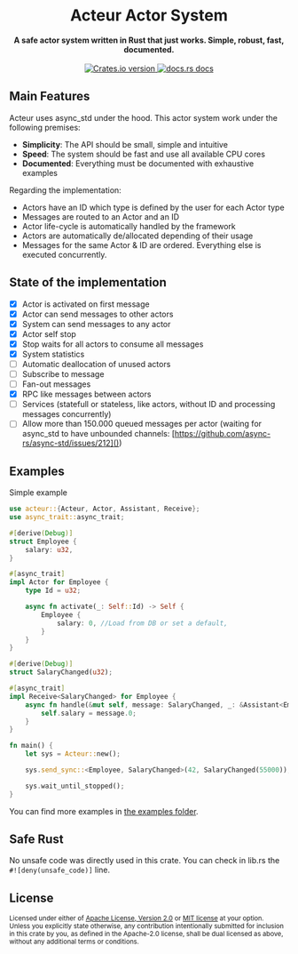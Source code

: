 <h1 align="center">Acteur Actor System</h1>
<div align="center">
 <strong>
   A safe actor system written in Rust that just works. Simple, robust, fast, documented.
 </strong>
</div>

<br />

<div align="center">
  <!-- Crates version -->
  <a href="https://crates.io/crates/acteur">
    <img src="https://img.shields.io/crates/v/acteur.svg?style=flat-square"
    alt="Crates.io version" />
  </a>
  <!-- docs.rs docs -->
  <a href="https://docs.rs/acteur">
    <img src="https://img.shields.io/badge/docs-latest-blue.svg?style=flat-square"
      alt="docs.rs docs" />
  </a>
</div>


## Main Features

Acteur uses async_std under the hood. This actor system work under the following premises:

 - **Simplicity**: The API should be small, simple and intuitive
 - **Speed**: The system should be fast and use all available CPU cores
 - **Documented**: Everything must be documented with exhaustive examples

Regarding the implementation:

 - Actors have an ID which type is defined by the user for each Actor type
 - Messages are routed to an Actor and an ID
 - Actor life-cycle is automatically handled by the framework
 - Actors are automatically de/allocated depending of their usage
 - Messages for the same Actor & ID are ordered. Everything else is executed concurrently.

## State of the implementation

- [x] Actor is activated on first message
- [x] Actor can send messages to other actors
- [x] System can send messages to any actor
- [x] Actor self stop
- [x] Stop waits for all actors to consume all messages
- [x] System statistics
- [ ] Automatic deallocation of unused actors
- [ ] Subscribe to message
- [ ] Fan-out messages
- [x] RPC like messages between actors
- [ ] Services (statefull or stateless, like actors, without ID and processing messages concurrently)
- [ ] Allow more than 150.000 queued messages per actor (waiting for async_std to have unbounded channels: [https://github.com/async-rs/async-std/issues/212]())

## Examples

Simple example

```rust
use acteur::{Acteur, Actor, Assistant, Receive};
use async_trait::async_trait;

#[derive(Debug)]
struct Employee {
    salary: u32,
}

#[async_trait]
impl Actor for Employee {
    type Id = u32;

    async fn activate(_: Self::Id) -> Self {
        Employee {
            salary: 0, //Load from DB or set a default,
        }
    }
}

#[derive(Debug)]
struct SalaryChanged(u32);

#[async_trait]
impl Receive<SalaryChanged> for Employee {
    async fn handle(&mut self, message: SalaryChanged, _: &Assistant<Employee>) {
        self.salary = message.0;
    }
}

fn main() {
    let sys = Acteur::new();

    sys.send_sync::<Employee, SalaryChanged>(42, SalaryChanged(55000));

    sys.wait_until_stopped();
}
```

You can find more examples in [the examples folder](./examples).

## Safe Rust

No unsafe code was directly used in this crate. You can check in lib.rs the `#![deny(unsafe_code)]` line.

## License

<sup>
Licensed under either of <a href="LICENSE-APACHE">Apache License, Version
2.0</a> or <a href="LICENSE-MIT">MIT license</a> at your option.
</sup>

<br/>

<sub>
Unless you explicitly state otherwise, any contribution intentionally submitted
for inclusion in this crate by you, as defined in the Apache-2.0 license, shall
be dual licensed as above, without any additional terms or conditions.
</sub>
